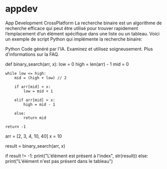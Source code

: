 # appdev
App Development CrossPlatform
La recherche binaire est un algorithme de recherche efficace qui peut être utilisé pour trouver rapidement l’emplacement d’un élément spécifique dans une liste ou un tableau. Voici un exemple de script Python qui implémente la recherche binaire:

Python
Code généré par l'IA. Examinez et utilisez soigneusement. Plus d'informations sur la FAQ.

def binary_search(arr, x):
    low = 0
    high = len(arr) - 1
    mid = 0
 
    while low <= high:
        mid = (high + low) // 2
 
        if arr[mid] < x:
            low = mid + 1
 
        elif arr[mid] > x:
            high = mid - 1
 
        else:
            return mid
 
    return -1
 
arr = [2, 3, 4, 10, 40]
x = 10
 
result = binary_search(arr, x)
 
if result != -1:
    print("L'élément est présent à l'index", str(result))
else:
    print("L'élément n'est pas présent dans le tableau")
